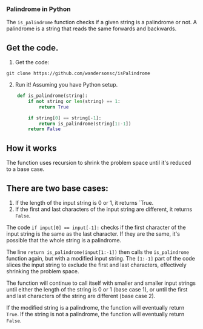 ### Palindrome in Python

The `is_palindrome` function checks if a given string is a palindrome or not. A palindrome is a string that reads the same forwards and backwards.


## Get the code.

1. Get the code:

```
git clone https://github.com/wandersonsc/isPalindrome
```

2. Run it! Assuming you have Python setup.

```python
    def is_palindrome(string):
        if not string or len(string) == 1:
            return True

        if string[0] == string[-1]:
            return is_palindrome(string[1:-1])
        return False
```

## How it works

The function uses recursion to shrink the problem space until it's reduced to a base case.

## There are two base cases:

1. If the length of the input string is 0 or 1, it returns `True.
2. If the first and last characters of the input string are different, it returns `False`.


The code `if input[0] == input[-1]:` checks if the first character of the input string is the same as the last character. If they are the same, it's possible that the whole string is a palindrome.

The line `return is_palindrome(input[1:-1])` then calls the `is_palindrome` function again, but with a modified input string. The `[1:-1]` part of the code slices the input string to exclude the first and last characters, effectively shrinking the problem space.

The function will continue to call itself with smaller and smaller input strings until either the length of the string is 0 or 1 (base case 1), or until the first and last characters of the string are different (base case 2).

If the modified string is a palindrome, the function will eventually return `True`. If the string is not a palindrome, the function will eventually return `False`.
